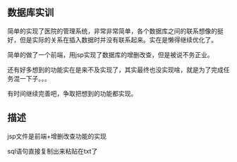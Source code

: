 ## 数据库实训

简单的实现了医院的管理系统，非常非常简单，各个数据库之间的联系想像的挺好，但是实际的关系在插入数据时并没有联系起来。实在是懒得继续优化了。

简单的做了一个前端，用jsp实现了数据库的增删改查，但是被说不务正业。

还有好多想到的功能实在是来不及实现了，其实最终也没实现啥，就是为了完成任务混一下子。。。

有时间继续完善吧，争取把想到的功能都实现。

## 描述

jsp文件是前端+增删改查功能的实现

sql语句直接复制出来粘贴在txt了